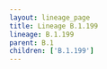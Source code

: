```yaml
---
layout: lineage_page
title: Lineage B.1.199
lineage: B.1.199
parent: B.1
children: ['B.1.199']
---
```

